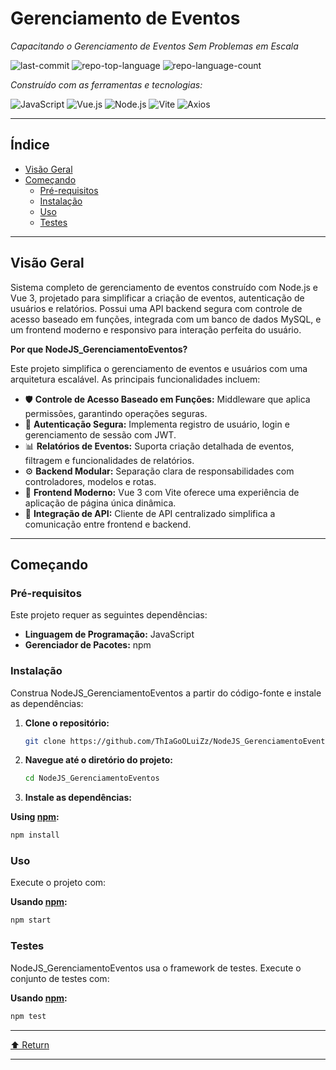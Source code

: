 # Gerenciamento de Eventos

*Capacitando o Gerenciamento de Eventos Sem Problemas em Escala*

![last-commit](https://img.shields.io/github/last-commit/ThIaGoOLuiZz/NodeJS_GerenciamentoEventos?style=flat&logo=git&logoColor=white&color=0080ff)
![repo-top-language](https://img.shields.io/github/languages/top/ThIaGoOLuiZz/NodeJS_GerenciamentoEventos?style=flat&color=0080ff)
![repo-language-count](https://img.shields.io/github/languages/count/ThIaGoOLuiZz/NodeJS_GerenciamentoEventos?style=flat&color=0080ff)

*Construído com as ferramentas e tecnologias:*

![JavaScript](https://img.shields.io/badge/JavaScript-F7DF1E.svg?style=flat&logo=JavaScript&logoColor=black)
![Vue.js](https://img.shields.io/badge/Vue.js-4FC08D.svg?style=flat&logo=vuedotjs&logoColor=white)
![Node.js](https://img.shields.io/badge/Node.js-4FC08D.svg?style=flat&logo=nodedotjs&logoColor=white)
![Vite](https://img.shields.io/badge/Vite-646CFF.svg?style=flat&logo=Vite&logoColor=white)
![Axios](https://img.shields.io/badge/Axios-5A29E4.svg?style=flat&logo=Axios&logoColor=white)

---

## Índice

- [Visão Geral](#visão-geral)
- [Começando](#começando)
  - [Pré-requisitos](#pré-requisitos)
  - [Instalação](#instalação)
  - [Uso](#uso)
  - [Testes](#testes)

---

## Visão Geral

Sistema completo de gerenciamento de eventos construído com Node.js e Vue 3, projetado para simplificar a criação de eventos, autenticação de usuários e relatórios. Possui uma API backend segura com controle de acesso baseado em funções, integrada com um banco de dados MySQL, e um frontend moderno e responsivo para interação perfeita do usuário.

**Por que NodeJS_GerenciamentoEventos?**

Este projeto simplifica o gerenciamento de eventos e usuários com uma arquitetura escalável. As principais funcionalidades incluem:

- 🛡️ **Controle de Acesso Baseado em Funções:** Middleware que aplica permissões, garantindo operações seguras.
- 🔑 **Autenticação Segura:** Implementa registro de usuário, login e gerenciamento de sessão com JWT.
- 📊 **Relatórios de Eventos:** Suporta criação detalhada de eventos, filtragem e funcionalidades de relatórios.
- ⚙️ **Backend Modular:** Separação clara de responsabilidades com controladores, modelos e rotas.
- 🎨 **Frontend Moderno:** Vue 3 com Vite oferece uma experiência de aplicação de página única dinâmica.
- 🔄 **Integração de API:** Cliente de API centralizado simplifica a comunicação entre frontend e backend.

---

## Começando

### Pré-requisitos

Este projeto requer as seguintes dependências:

- **Linguagem de Programação:** JavaScript
- **Gerenciador de Pacotes:** npm

### Instalação

Construa NodeJS_GerenciamentoEventos a partir do código-fonte e instale as dependências:

1. **Clone o repositório:**
   ```sh
   git clone https://github.com/ThIaGoOLuiZz/NodeJS_GerenciamentoEventos
   ```

2. **Navegue até o diretório do projeto:**
   ```sh
   cd NodeJS_GerenciamentoEventos
   ```

3. **Instale as dependências:**

**Using [npm](https://www.npmjs.com/):**
```sh
npm install
```

### Uso

Execute o projeto com:

**Usando [npm](https://www.npmjs.com/):**
```sh
npm start
```

### Testes

NodeJS_GerenciamentoEventos usa o framework de testes. Execute o conjunto de testes com:

**Usando [npm](https://www.npmjs.com/):**
```sh
npm test
```

---

[⬆ Return](#nodejs_gerenciamentoeventos)

---
